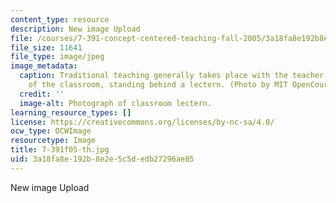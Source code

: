 ```yaml
---
content_type: resource
description: New image Upload
file: /courses/7-391-concept-centered-teaching-fall-2005/3a18fa8e192b8e2e5c5dedb27296ae85_7-391f05-th.jpg
file_size: 11641
file_type: image/jpeg
image_metadata:
  caption: Traditional teaching generally takes place with the teacher at the front
    of the classroom, standing behind a lectern. (Photo by MIT OpenCourseWare.)
  credit: ''
  image-alt: Photograph of classroom lectern.
learning_resource_types: []
license: https://creativecommons.org/licenses/by-nc-sa/4.0/
ocw_type: OCWImage
resourcetype: Image
title: 7-391f05-th.jpg
uid: 3a18fa8e-192b-8e2e-5c5d-edb27296ae85
---
```

New image Upload
